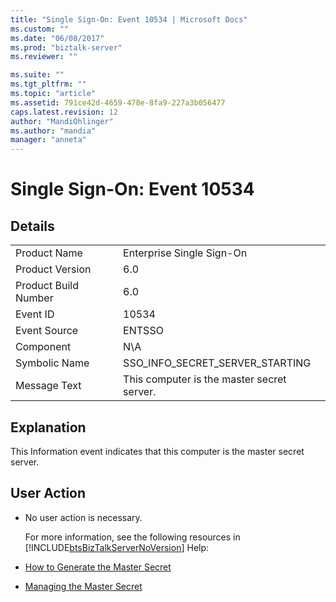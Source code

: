 ```yaml
---
title: "Single Sign-On: Event 10534 | Microsoft Docs"
ms.custom: ""
ms.date: "06/08/2017"
ms.prod: "biztalk-server"
ms.reviewer: ""

ms.suite: ""
ms.tgt_pltfrm: ""
ms.topic: "article"
ms.assetid: 791ce42d-4659-478e-8fa9-227a3b056477
caps.latest.revision: 12
author: "MandiOhlinger"
ms.author: "mandia"
manager: "anneta"
---
```

# Single Sign-On: Event 10534
## Details  

|||  
|-|-|  
|Product Name|Enterprise Single Sign-On|  
|Product Version|6.0|  
|Product Build Number|6.0|  
|Event ID|10534|  
|Event Source|ENTSSO|  
|Component|N\A|  
|Symbolic Name|SSO_INFO_SECRET_SERVER_STARTING|  
|Message Text|This computer is the master secret server.|  

## Explanation  
 This Information event indicates that this computer is the master secret server.  

## User Action  

- No user action is necessary.  

  For more information, see the following resources in [!INCLUDE[btsBizTalkServerNoVersion](../includes/btsbiztalkservernoversion-md.md)] Help:  

- [How to Generate the Master Secret](../core/how-to-generate-the-master-secret.md)  

- [Managing the Master Secret](../core/managing-the-master-secret.md)
